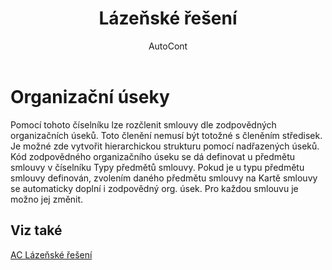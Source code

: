 ﻿---
    title: "Lázeňské řešení"
    author: AutoCont
    ms.date: 04/30/2018
    ms.topic: article
    ms.prod: dynamics-nav-2017
    ms.contentlocale: cs-cz
    ms.lasthandoff: 04/30/2018
---

# Organizační úseky
Pomocí tohoto číselníku lze rozčlenit smlouvy dle zodpovědných organizačních úseků. Toto členění nemusí být totožné s členěním středisek. 
Je možné zde vytvořit hierarchickou strukturu pomocí nadřazených úseků.
Kód zodpovědného organizačního úseku se dá definovat u předmětu smlouvy v číselníku Typy předmětů smlouvy. Pokud je u typu předmětu smlouvy definován, zvolením daného předmětu smlouvy na Kartě smlouvy se automaticky doplní i zodpovědný org. úsek. Pro každou smlouvu je možno jej změnit. 

## <a name="see-also"></a>Viz také
[AC Lázeňské řešení](ac-spa-solution.md)